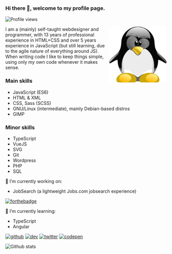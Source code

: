 ### Hi there 👋, welcome to my profile page.

![Profile views](https://gpvc.arturio.dev/Amarok24)

<!-- Any image aligned to the right. Beware the width -->
<img width="180" align="right" alt="Github" src="https://raw.githubusercontent.com/Amarok24/Amarok24/master/resources/TUX_NERD2_600x600.svg" />

I am a (mainly) self-taught webdesigner and programmer, with 13 years of professional experience in HTML+CSS and over 5 years experience in JavaScript (but still learning, due to the agile nature of everything around JS). When writing code I like to keep things simple, using only my own code whenever it makes sense.

### Main skills
- JavaScript (ES6)
- HTML & XML
- CSS, Sass (SCSS)
- GNU/Linux (intermediate), mainly Debian-based distros
- GIMP

### Minor skills
- TypeScript
- VueJS
- SVG
- Git
- Wordpress
- PHP
- SQL

🔭 I’m currently working on:
- JobSearch (a lightweight Jobs.com jobsearch experience)


[![forthebadge](https://forthebadge.com/images/badges/powered-by-coffee.svg)](https://forthebadge.com)

🌱 I’m currently learning:
- TypeScript
- Angular

[<img src='https://cdn.jsdelivr.net/npm/simple-icons@3.0.1/icons/github.svg' alt='github' height='40'>](https://github.com/Amarok24)  [<img src='https://cdn.jsdelivr.net/npm/simple-icons@3.0.1/icons/dev-dot-to.svg' alt='dev' height='40'>](https://dev.to/amarok24)  [<img src='https://cdn.jsdelivr.net/npm/simple-icons@3.0.1/icons/twitter.svg' alt='twitter' height='40'>](https://twitter.com/Jan_Prager)  [<img src='https://cdn.jsdelivr.net/npm/simple-icons@3.0.1/icons/codepen.svg' alt='codepen' height='40'>](https://codepen.io/Amarok24)  

![Github stats](https://github-readme-stats.vercel.app/api?username=Amarok24&show_icons=true)

<!--
**Amarok24/Amarok24** is a ✨ _special_ ✨ repository because its `README.md` (this file) appears on your GitHub profile.
-->

